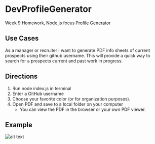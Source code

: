 # DevProfileGenerator

Week 9 Homework, Node.js focus
[Profile Generator](https://github.com/malicemarie/DevProfileGenerator)

## Use Cases

As a manager or recruiter I want to generate PDF info sheets of current prospects using their github username.
This will provide a quick way to search for a prospects current and past work in progress.

## Directions

1. Run node index.js in terminal
2. Enter a GitHub username
3. Choose your favorite color (or for organization purposes).
4. Open PDF and save to a local folder on your computer
   - You can view the PDF in the browser or your own PDF viewer.

## Example

![alt text](assets/example.png "Functionality back end")
